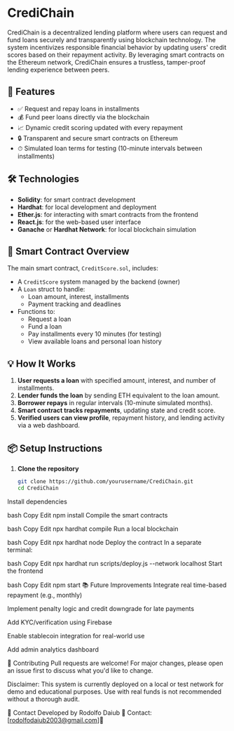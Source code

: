 # CrediChain

CrediChain is a decentralized lending platform where users can request and fund loans securely and transparently using blockchain technology. The system incentivizes responsible financial behavior by updating users' credit scores based on their repayment activity. By leveraging smart contracts on the Ethereum network, CrediChain ensures a trustless, tamper-proof lending experience between peers.

## 🚀 Features

- ✅ Request and repay loans in installments
- 💰 Fund peer loans directly via the blockchain
- 📈 Dynamic credit scoring updated with every repayment
- 🔒 Transparent and secure smart contracts on Ethereum
- ⏱ Simulated loan terms for testing (10-minute intervals between installments)

## 🛠 Technologies

- **Solidity**: for smart contract development
- **Hardhat**: for local development and deployment
- **Ether.js**: for interacting with smart contracts from the frontend
- **React.js**: for the web-based user interface
- **Ganache** or **Hardhat Network**: for local blockchain simulation

## 📄 Smart Contract Overview

The main smart contract, `CreditScore.sol`, includes:

- A `CreditScore` system managed by the backend (owner)
- A `Loan` struct to handle:
  - Loan amount, interest, installments
  - Payment tracking and deadlines
- Functions to:
  - Request a loan
  - Fund a loan
  - Pay installments every 10 minutes (for testing)
  - View available loans and personal loan history

## 💡 How It Works

1. **User requests a loan** with specified amount, interest, and number of installments.
2. **Lender funds the loan** by sending ETH equivalent to the loan amount.
3. **Borrower repays** in regular intervals (10-minute simulated months).
4. **Smart contract tracks repayments**, updating state and credit score.
5. **Verified users can view profile**, repayment history, and lending activity via a web dashboard.

## 📦 Setup Instructions

1. **Clone the repository**
   ```bash
   git clone https://github.com/yourusername/CrediChain.git
   cd CrediChain
Install dependencies

bash
Copy
Edit
npm install
Compile the smart contracts

bash
Copy
Edit
npx hardhat compile
Run a local blockchain

bash
Copy
Edit
npx hardhat node
Deploy the contract
In a separate terminal:

bash
Copy
Edit
npx hardhat run scripts/deploy.js --network localhost
Start the frontend

bash
Copy
Edit
npm start
📚 Future Improvements
Integrate real time-based repayment (e.g., monthly)

Implement penalty logic and credit downgrade for late payments

Add KYC/verification using Firebase

Enable stablecoin integration for real-world use

Add admin analytics dashboard

🤝 Contributing
Pull requests are welcome! For major changes, please open an issue first to discuss what you'd like to change.

Disclaimer: This system is currently deployed on a local or test network for demo and educational purposes. Use with real funds is not recommended without a thorough audit.

📧 Contact
Developed by Rodolfo Daiub
📨 Contact: [rodolfodaiub2003@gmail.com]🔗
